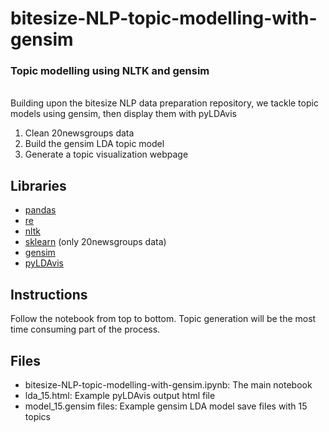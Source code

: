 # bitesize-NLP-topic-modelling-with-gensim

### Topic modelling using NLTK and gensim

<br>Building upon the bitesize NLP data preparation repository, we tackle topic models using gensim, then display them with pyLDAvis<br>

<ol>
<li>Clean 20newsgroups data</li>
<li>Build the gensim LDA topic model</li>
<li>Generate a topic visualization webpage</li>
</ol>

## Libraries

<ul>
<li><a href=https://pandas.pydata.org/>pandas</a></li>
<li><a href=https://docs.python.org/3/library/re.html/>re</a></li>
<li><a href=https://www.nltk.org/>nltk</a></li>
<li><a href=https://scikit-learn.org/stable/>sklearn</a> (only 20newsgroups data)</li>
<li><a href=https://pypi.org/project/gensim/>gensim</a></li>
<li><a href=https://pyldavis.readthedocs.io/en/latest/modules/API.html/>pyLDAvis</a></li>
</ul>

## Instructions

Follow the notebook from top to bottom. Topic generation will be the most time consuming part of the process.

## Files

<ul><li>bitesize-NLP-topic-modelling-with-gensim.ipynb: The main notebook</li>
<li>lda_15.html: Example pyLDAvis output html file</li>
<li>model_15.gensim files: Example gensim LDA model save files with 15 topics</li>
